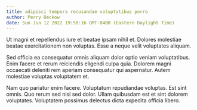 ```yaml
---
title: adipisci tempora recusandae voluptatibus porro
author: Perry Deckow
date: Sun Jun 12 2022 19:58:16 GMT-0400 (Eastern Daylight Time)
---
```

Ut magni et repellendus iure et beatae ipsam nihil et. Dolores molestiae beatae exercitationem non voluptas. Esse a neque velit voluptates aliquam.

 Sed officia ea consequatur omnis aliquam dolor optio veniam voluptatibus. Enim facere et rerum reiciendis eligendi culpa quia. Dolorem magni occaecati deleniti rem aperiam consequatur qui aspernatur. Autem molestiae voluptas voluptatem et.

 Nam quo pariatur enim facere. Voluptatum repudiandae voluptas. Est sint omnis. Quo rerum sed nisi sed dolor. Ullam quibusdam est et sint dolorem voluptates. Voluptatem possimus delectus dicta expedita officia libero.
